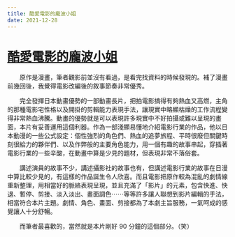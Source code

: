 ```yaml
---
title: 酷愛電影的龐波小姐
date: 2021-12-28
---
```


# [酷愛電影的龐波小姐](https://ja.wikipedia.org/wiki/%E6%98%A0%E7%94%BB%E5%A4%A7%E5%A5%BD%E3%81%8D%E3%83%9D%E3%83%B3%E3%83%9D%E3%81%95%E3%82%93)

　　原作是漫畫，筆者觀影前並沒有看過，是看完找資料的時候發現的。補了漫畫前幾回後，我覺得電影改編後的敘事節奏非常優秀。

　　完全發揮日本動畫優勢的一部動畫長片，把拍電影搞得有夠熱血又高燃，主角的那種電影宅性格以及開掛的剪輯能力表現手法，讓現實中略顯枯燥的工作流程變得非常熱血沸騰。動畫的優勢就是可以表現許多現實中不好拍攝或難以呈現的畫面，本片有妥善運用這個利器。作為一部淺顯易懂地介紹電影行業的作品，他以日本動漫的一些公式設定：個性強烈的角色們、熱血的追夢旅程、平時很廢但關鍵時刻很給力的夥伴們、以及作弊般的主要角色能力，用一個有趣的故事串起，穿插著電影行業的一些辛酸，在動畫中算是少見的題材，但表現非常不落俗套。

　　講述演員的故事不少，講述攝影社的故事也有，但講述電影行業的故事在日漫中算比較少見的，有這樣的作品誕生令人欣喜。而且電影把原作較為混亂的劇情線重新整理，用相當好的脈絡表現呈現，並且充滿了「影片」的元素，包含快進、快退、暫停、剪接、淡入淡出、畫面調色⋯⋯等等許多讓人聯想到影片編輯的手法，相當符合本片主題。劇情、角色、畫面、剪接都為了本劇主旨服務，一氣呵成的感覺讓人十分舒暢。

　　而筆者最喜歡的，當然就是本片剛好 90 分鐘的這個部分。（笑）
